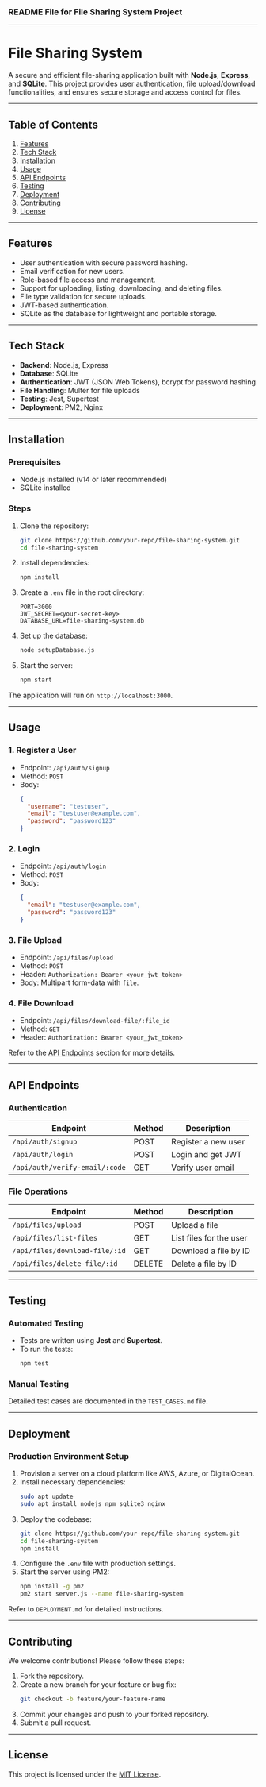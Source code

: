 ### README File for File Sharing System Project

---

# File Sharing System

A secure and efficient file-sharing application built with **Node.js**, **Express**, and **SQLite**. This project provides user authentication, file upload/download functionalities, and ensures secure storage and access control for files.

---

## Table of Contents
1. [Features](#features)
2. [Tech Stack](#tech-stack)
3. [Installation](#installation)
4. [Usage](#usage)
5. [API Endpoints](#api-endpoints)
6. [Testing](#testing)
7. [Deployment](#deployment)
8. [Contributing](#contributing)
9. [License](#license)

---

## Features
- User authentication with secure password hashing.
- Email verification for new users.
- Role-based file access and management.
- Support for uploading, listing, downloading, and deleting files.
- File type validation for secure uploads.
- JWT-based authentication.
- SQLite as the database for lightweight and portable storage.

---

## Tech Stack
- **Backend**: Node.js, Express
- **Database**: SQLite
- **Authentication**: JWT (JSON Web Tokens), bcrypt for password hashing
- **File Handling**: Multer for file uploads
- **Testing**: Jest, Supertest
- **Deployment**: PM2, Nginx

---

## Installation
### Prerequisites
- Node.js installed (v14 or later recommended)
- SQLite installed

### Steps
1. Clone the repository:
   ```bash
   git clone https://github.com/your-repo/file-sharing-system.git
   cd file-sharing-system
   ```

2. Install dependencies:
   ```bash
   npm install
   ```

3. Create a `.env` file in the root directory:
   ```env
   PORT=3000
   JWT_SECRET=<your-secret-key>
   DATABASE_URL=file-sharing-system.db
   ```

4. Set up the database:
   ```bash
   node setupDatabase.js
   ```

5. Start the server:
   ```bash
   npm start
   ```

The application will run on `http://localhost:3000`.

---

## Usage
### 1. Register a User
- Endpoint: `/api/auth/signup`
- Method: `POST`
- Body:
  ```json
  {
    "username": "testuser",
    "email": "testuser@example.com",
    "password": "password123"
  }
  ```

### 2. Login
- Endpoint: `/api/auth/login`
- Method: `POST`
- Body:
  ```json
  {
    "email": "testuser@example.com",
    "password": "password123"
  }
  ```

### 3. File Upload
- Endpoint: `/api/files/upload`
- Method: `POST`
- Header: `Authorization: Bearer <your_jwt_token>`
- Body: Multipart form-data with `file`.

### 4. File Download
- Endpoint: `/api/files/download-file/:file_id`
- Method: `GET`
- Header: `Authorization: Bearer <your_jwt_token>`

Refer to the [API Endpoints](#api-endpoints) section for more details.

---

## API Endpoints

### **Authentication**
| Endpoint               | Method | Description                  |
|------------------------|--------|------------------------------|
| `/api/auth/signup`     | POST   | Register a new user          |
| `/api/auth/login`      | POST   | Login and get JWT            |
| `/api/auth/verify-email/:code` | GET   | Verify user email            |

### **File Operations**
| Endpoint                      | Method | Description                   |
|-------------------------------|--------|-------------------------------|
| `/api/files/upload`           | POST   | Upload a file                 |
| `/api/files/list-files`       | GET    | List files for the user       |
| `/api/files/download-file/:id`| GET    | Download a file by ID         |
| `/api/files/delete-file/:id`  | DELETE | Delete a file by ID           |

---

## Testing
### Automated Testing
- Tests are written using **Jest** and **Supertest**.
- To run the tests:
  ```bash
  npm test
  ```

### Manual Testing
Detailed test cases are documented in the `TEST_CASES.md` file.

---

## Deployment
### Production Environment Setup
1. Provision a server on a cloud platform like AWS, Azure, or DigitalOcean.
2. Install necessary dependencies:
   ```bash
   sudo apt update
   sudo apt install nodejs npm sqlite3 nginx
   ```
3. Deploy the codebase:
   ```bash
   git clone https://github.com/your-repo/file-sharing-system.git
   cd file-sharing-system
   npm install
   ```
4. Configure the `.env` file with production settings.
5. Start the server using PM2:
   ```bash
   npm install -g pm2
   pm2 start server.js --name file-sharing-system
   ```

Refer to `DEPLOYMENT.md` for detailed instructions.

---

## Contributing
We welcome contributions! Please follow these steps:
1. Fork the repository.
2. Create a new branch for your feature or bug fix:
   ```bash
   git checkout -b feature/your-feature-name
   ```
3. Commit your changes and push to your forked repository.
4. Submit a pull request.

---

## License
This project is licensed under the [MIT License](LICENSE).

